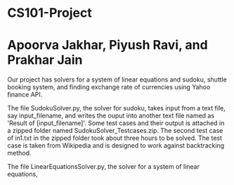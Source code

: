 # CS101-Project
# Apoorva Jakhar, Piyush Ravi, and Prakhar Jain

Our project has solvers for a system of linear equations and sudoku, shuttle booking system, and finding exchange rate of currencies using Yahoo finance API. 

The file SudokuSolver.py, the solver for sudoku, takes input from a text file, say input_filename, and writes the ouput into another text file named as 'Result of [input_filename]'.
Some test cases and their output is attached in a zipped folder named SudokuSolver_Testcases.zip.
The second test case of in1.txt in the zipped folder took about three hours to be solved. The test case is taken from Wikipedia and is designed to work against backtracking method.

The file LinearEquationsSolver.py, the solver for a system of linear equations, 
